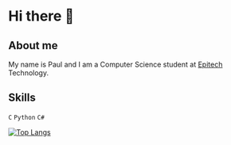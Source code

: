 <!--
![Anurag's GitHub stats](https://github-readme-stats.vercel.app/api?username=paulogarithm&show_icons=true&theme=radical)
-->
# Hi there 👋

## About me
My name is Paul and I am a Computer Science student at [Epitech](https://epitech.eu/) Technology.


## Skills
`C` `Python` `C#`


[![Top Langs](https://github-readme-stats.vercel.app/api/top-langs/?username=paulogarithm&langs_count=8&theme=github_dark)](https://github.com/anuraghazra/github-readme-stats)

